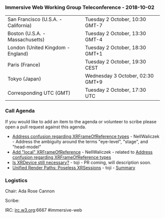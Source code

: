 
### Immersive Web Working Group Teleconference - 2018-10-02

<table>
<tr><td> San Francisco (U.S.A. - California) <td> Tuesday 2 October, 10:30 GMT-7
<tr><td> Boston (U.S.A. - Massachusetts) <td> Tuesday 2 October, 13:30 GMT-4
<tr><td> London (United Kingdom - England) <td> Tuesday 2 October, 18:30 GMT+1
<tr><td> Paris (France) <td> Tuesday 2 October, 19:30 CEST
<tr><td> Tokyo (Japan) <td> Wednesday 3 October, 02:30 GMT+9
<tr><td> Corresponding UTC (GMT) <td> Tuesday 2 October, 17:30 UTC
</table>

### Call Agenda

If you would like to add an item to the agenda or volunteer to scribe please open a pull request against this agenda.

* [Address confusion regarding XRFrameOfReference types](https://github.com/immersive-web/webxr/issues/396) - NellWaliczek - Address the ambiguity around the terms "eye-level", "stage", and "head-model"
* [Add "local" XRFrameOfReference](https://github.com/immersive-web/webxr/issues/389) - NellWaliczek - related to [Address confusion regarding XRFrameOfReference types](https://github.com/immersive-web/webxr/issues/396)
* [Is XRDevice still necessary?](https://github.com/immersive-web/webxr/issues/385) - toji - PR coming, will description soon.
* [Unified Render Paths: Poseless XRSessions](https://github.com/immersive-web/webxr/issues/367) - toji - [Summary](https://github.com/immersive-web/webxr/issues/367#issuecomment-421252422)

### Logistics

Chair: Ada Rose Cannon

Scribe:

IRC: [irc.w3.org](http://irc.w3.org/):6667 #immersive-web
          

